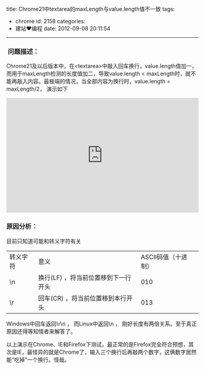 title: Chrome21中textarea的maxLength与value.length值不一致
tags:
  - chrome
id: 2158
categories:
  - 建站❤编程
date: 2012-09-08 20:11:54
---

###  问题描述：

Chrome21及以后版本中，在&lt;textarea&gt;中敲入回车换行，value.length值加一，而用于maxLength检测的长度值加二，导致value.length &lt; maxLength时，就不能再敲入内容。最极端的情况，当全部内容为换行时，value.length = maxLength/2， 演示如下

<iframe style="width: 100%; height: 300px;" src="http://jsfiddle.net/guotao/9hnHe/4/embedded/" frameborder="0" width="320" height="240"></iframe>
<!--more-->

### 原因分析：

目前只知道可能和转义字符有关
<table>
<tbody>
<tr>
<td>转义字符</td>
<td>意义</td>
<td>ASCII码值（十进制）</td>
</tr>
<tr>
<td>\n</td>
<td>换行(LF) ，将当前位置移到下一行开头</td>
<td>010</td>
</tr>
<tr>
<td>\r</td>
<td>回车(CR) ，将当前位置移到本行开头</td>
<td>013</td>
</tr>
</tbody>
</table>
Windows中回车返回\r\n ， 而Linux中返回\n ， 刚好长度有两倍关系。至于真正原因还得等知情者来解答了。

以上演示在Chrome、IE和Firefox下测试，最正常的是Firefox完全符合预想，其次是IE，最怪异的就是Chrome了，输入三个换行后再敲两个数字，这俩数字居然能“吃掉”一个换行。怪哉。